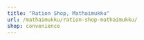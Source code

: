 ```yaml
---
title: "Ration Shop, Mathaimukku"
url: /mathaimukku/ration-shop-mathaimukku/
shop: convenience
---
```


